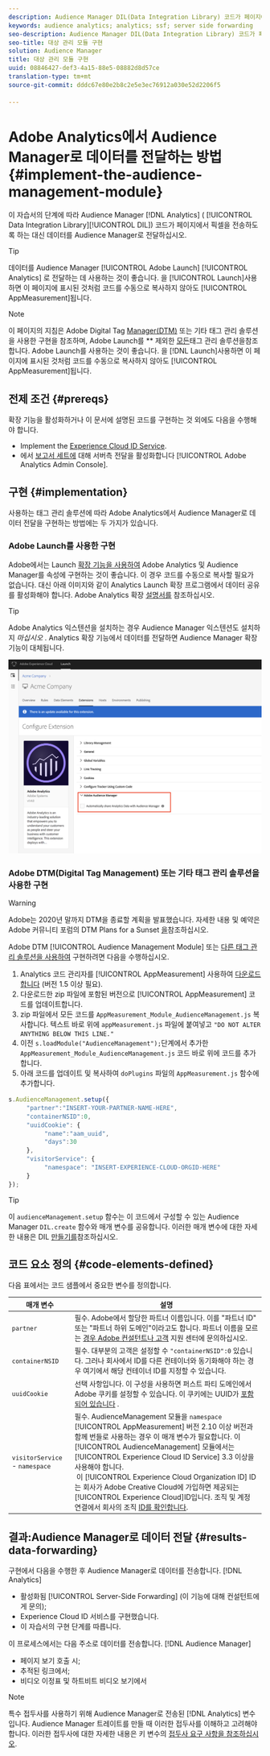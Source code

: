 ```yaml
---
description: Audience Manager DIL(Data Integration Library) 코드가 페이지에서 픽셀을 보내도록 하지 않고 Analytics 데이터를 Audience Manager에 전달하려면 Audience Management 모듈을 Adobe Analytics AppMeasurement에 추가합니다.
keywords: audience analytics; analytics; ssf; server side forwarding
seo-description: Audience Manager DIL(Data Integration Library) 코드가 페이지에서 픽셀을 보내도록 하지 않고 Analytics 데이터를 Audience Manager에 전달하려면 Audience Management 모듈을 Adobe Analytics AppMeasurement에 추가합니다.
seo-title: 대상 관리 모듈 구현
solution: Audience Manager
title: 대상 관리 모듈 구현
uuid: 08846427-def3-4a15-88e5-08882d8d57ce
translation-type: tm+mt
source-git-commit: dddc67e80e2b8c2e5e3ec76912a030e52d2206f5

---
```



# Adobe Analytics에서 Audience Manager로 데이터를 전달하는 방법 {#implement-the-audience-management-module}

이 자습서의 단계에 따라 Audience Manager [!DNL Analytics] ( [!UICONTROL Data Integration Library][!UICONTROL DIL]) 코드가 페이지에서 픽셀을 전송하도록 하는 대신 데이터를 Audience Manager로 전달하십시오.

>[!TIP]
>
>데이터를 Audience Manager [!UICONTROL Adobe Launch] [!UICONTROL Analytics] 로 전달하는 데 사용하는 것이 좋습니다. 을 [!UICONTROL Launch]사용하면 이 페이지에 표시된 것처럼 코드를 수동으로 복사하지 않아도 [!UICONTROL AppMeasurement]됩니다.

>[!NOTE]
>
>이 페이지의 지침은 Adobe Digital Tag [Manager(DTM)](https://docs.adobe.com/content/help/en/dtm/using/dtm-home.html) 또는 기타 태그 관리 솔루션을 사용한 구현을 참조하며, Adobe Launch를 ** 제외한 [모든](https://docs.adobe.com/content/help/en/launch/using/overview.html)태그 관리 솔루션을참조합니다. Adobe Launch를 사용하는 것이 좋습니다. 을 [!DNL Launch]사용하면 이 페이지에 표시된 것처럼 코드를 수동으로 복사하지 않아도 [!UICONTROL AppMeasurement]됩니다.

## 전제 조건 {#prereqs}

확장 기능을 활성화하거나 이 문서에 설명된 코드를 구현하는 것 외에도 다음을 수행해야 합니다.

* Implement the [Experience Cloud ID Service](https://marketing.adobe.com/resources/help/en_US/mcvid/).
* 에서 [보고서 세트에](https://docs.adobe.com/help/en/analytics/admin/admin-tools/server-side-forwarding/ssf.html) 대해 서버측 전달을 활성화합니다 [!UICONTROL Adobe Analytics Admin Console].

## 구현 {#implementation}

사용하는 태그 관리 솔루션에 따라 Adobe Analytics에서 Audience Manager로 데이터 전달을 구현하는 방법에는 두 가지가 있습니다.

### Adobe Launch를 사용한 구현

Adobe에서는 Launch [확장 기능을 사용하여](https://docs.adobe.com/content/help/en/launch/using/overview.html) Adobe Analytics 및 Audience Manager를 속성에 구현하는 것이 좋습니다. 이 경우 코드를 수동으로 복사할 필요가 없습니다. 대신 아래 이미지와 같이 Analytics Launch 확장 프로그램에서 데이터 공유를 활성화해야 합니다. Adobe Analytics 확장 [설명서를](https://docs.adobe.com/content/help/en/launch/using/extensions-ref/adobe-extension/analytics-extension/overview.html#adobe-audience-manager) 참조하십시오.

>[!TIP]
>
>Adobe Analytics 익스텐션을 설치하는 경우 Audience Manager 익스텐션도 설치하지 *마십시오* . Analytics 확장 기능에서 데이터를 전달하면 Audience Manager 확장 기능이 대체됩니다.

![Adobe Analytics 익스텐션에서 Audience Manager로 데이터 공유를 활성화하는 방법](/help/using/integration/assets/analytics-to-aam.png)

### Adobe DTM(Digital Tag Management) 또는 기타 태그 관리 솔루션을 사용한 구현


>[!WARNING]
>
>Adobe는 2020년 말까지 DTM을 종료할 계획을 발표했습니다. 자세한 내용 및 예약은 Adobe 커뮤니티 포럼의 DTM Plans for a Sunset [을](https://forums.adobe.com/community/experience-cloud/platform/launch/blog/2018/10/05/dtm-plans-for-a-sunset)참조하십시오.

Adobe DTM [!UICONTROL Audience Management Module] 또는 [다른 태그 관리 솔루션을 사용하여](https://docs.adobe.com/content/help/en/dtm/using/dtm-home.html) 구현하려면 다음을 수행하십시오.

1. Analytics 코드 관리자를 [!UICONTROL AppMeasurement] 사용하여 [다운로드합니다](https://marketing.adobe.com/resources/help/en_US/reference/code_manager_admin.html) (버전 1.5 이상 필요).
1. 다운로드한 zip 파일에 포함된 버전으로 [!UICONTROL AppMeasurement] 코드를 업데이트합니다.
1. zip 파일에서 모든 코드를 `AppMeasurement_Module_AudienceManagement.js` 복사합니다. 텍스트 바로 위에 `appMeasurement.js` 파일에 붙여넣고 `"DO NOT ALTER ANYTHING BELOW THIS LINE."`
1. 이전 `s.loadModule("AudienceManagement");`단계에서 추가한 `AppMeasurement_Module_AudienceManagement.js` 코드 바로 위에 코드를 추가합니다.
1. 아래 코드를 업데이트 및 복사하여 `doPlugins` 파일의 `AppMeasurement.js` 함수에 추가합니다.

```js
s.AudienceManagement.setup({ 
     "partner":"INSERT-YOUR-PARTNER-NAME-HERE", 
     "containerNSID":0, 
     "uuidCookie": { 
          "name":"aam_uuid", 
          "days":30
     },
     "visitorService": {
          "namespace": "INSERT-EXPERIENCE-CLOUD-ORGID-HERE" 
     } 
});
```

>[!TIP]
>
>이 `audienceManagement.setup` 함수는 이 코드에서 구성할 수 있는 Audience Manager `DIL.create` 함수와 매개 변수를 공유합니다. 이러한 매개 변수에 대한 자세한 내용은 DIL [만들기를](../../dil/dil-class-overview/dil-create.md#dil-create)참조하십시오.

## 코드 요소 정의 {#code-elements-defined}

다음 표에서는 코드 샘플에서 중요한 변수를 정의합니다.

| 매개 변수 | 설명 |
|--- |--- |
| `partner` | 필수. Adobe에서 할당한 파트너 이름입니다. 이를 &quot;파트너 ID&quot; 또는 &quot;파트너 하위 도메인&quot;이라고도 합니다.  파트너 이름을 모르는 [경우 Adobe 컨설턴트나 고객](https://helpx.adobe.com/marketing-cloud/contact-support.html) 지원 센터에 문의하십시오. |
| `containerNSID` | 필수. 대부분의 고객은 설정할 수 `"containerNSID":0` 있습니다. 그러나 회사에서 ID를 다른 컨테이너와 동기화해야 하는 경우 여기에서 해당 컨테이너 ID를 지정할 수 있습니다. |
| `uuidCookie` | 선택 사항입니다. 이 구성을 사용하면 퍼스트 파티 도메인에서 Adobe 쿠키를 설정할 수 있습니다. 이 쿠키에는 UUID가 [포함되어 있습니다](../../reference/ids-in-aam.md) . |
| `visitorService` - `namespace` | 필수. AudienceManagement 모듈을 `namespace` [!UICONTROL AppMeasurement] 버전 2.10 이상 버전과 함께 번들로 사용하는 경우 이 매개 변수가 필요합니다. 이 [!UICONTROL AudienceManagement] 모듈에서는 [!UICONTROL Experience Cloud ID Service] 3.3 이상을 사용해야 합니다. <br> 이 [!UICONTROL Experience Cloud Organization ID] ID는 회사가 Adobe Creative Cloud에 가입하면 제공되는 [!UICONTROL Experience Cloud]ID입니다. 조직 및 계정 연결에서 회사의 조직 [ID를 확인합니다](https://marketing.adobe.com/resources/help/en_US/mcloud/organizations.html). |

## 결과:Audience Manager로 데이터 전달 {#results-data-forwarding}

구현에서 다음을 수행한 후 Audience Manager로 데이터를 전송합니다. [!DNL Analytics]

* 활성화됨 [!UICONTROL Server-Side Forwarding] (이 기능에 대해 컨설턴트에게 문의);
* Experience Cloud ID 서비스를 구현했습니다.
* 이 자습서의 구현 단계를 따릅니다.

이 프로세스에서는 다음 주소로 데이터를 전송합니다. [!DNL Audience Manager]

* 페이지 보기 호출 시;
* 추적된 링크에서;
* 비디오 이정표 및 하트비트 비디오 보기에서

>[!NOTE]
>
>특수 접두사를 사용하기 위해 Audience Manager로 전송된 [!DNL Analytics] 변수입니다. Audience Manager 트레이트를 만들 때 이러한 접두사를 이해하고 고려해야 합니다. 이러한 접두사에 대한 자세한 내용은 키 변수의 [접두사 요구 사항을 참조하십시오](../../features/traits/trait-variable-prefixes.md).
